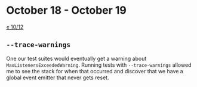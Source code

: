 # October 18 - October 19

[« 10/12](1012.md)

## `--trace-warnings`

One our test suites would eventually get a warning about `MaxListenersExceededWarning`. Running tests with `--trace-warnings` allowed me to see the stack for when that occurred and discover that we have a global event emitter that never gets reset.
